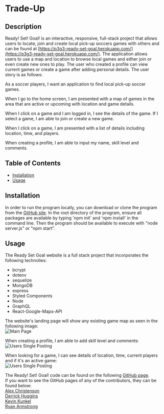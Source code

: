 # Trade-Up

## Description

Ready! Set! Goal! is an interactive, responsive, full-stack project that allows users to locate, join and create local pick-up soccers games with others and can be found at [https://p3g3-ready-set-goal.herokuapp.com/](https://p3g3-ready-set-goal.herokuapp.com/). The application allows users to use a map and location to browse local games and either join or even create new ones to play. The user who created a profile can view current games or create a game after adding personal details. The user story is as follows:

As a soccer players, I want an application to find local pick-up soccer games.

When I go to the home screen, I am presented with a map of games in the area that are active or upcoming with location and game details.

When I click on a game and I am logged in, I see the details of the game. If I select a game, I am able to join or create a new game.

When I click on a game, I am presented with a list of details including location, time, and players.

When creating a profile, I am able to input my name, skill level and comments.

## Table of Contents

- [Installation](#installation)
- [Usage](#usage)

## Installation

In order to run the program locally, you can download or clone the program from the [GitHub site](https://github.com/kunkelkevin/ready-set-goal). In the root directory of the program, ensure all packages are available by typing 'npm init' and 'npm install' in the command line. Then the program should be available to execute with "node server.js" or "npm start".  

## Usage

The Ready Set Goal website is a full stack project that incorporates the following technolies:
 * bcrypt
 * dotenv
 * sequelize
 * MongoDB
 * express
 * Styled Components
 * Node
 * GraphQL
 * React-Google-Maps-API

The website's landing page will show any existing game map as seen in the following image:<br />
![Main Page](/img/Screenshot-main-page.png "Ready! Set! Goal! Home Page")

When creating a profile, I am able to add skill level and comments:<br />
![Users Single Posting](/img/Screenshot-profile.png "Player Profile")

When looking for a game, I can see details of location, time, current players and if it's an active game:<br />
![Users Single Posting](/img/Screenshot-game.png "Game Profile")

The Ready! Set! Goal! code can be found on the following [GitHub page](https://github.com/kunkelkevin/ready-set-goal).<br />If you want to see the GitHub pages of any of the contributors, they can be found below: <br />
[Alex Christenson](https://github.com/christenson10)<br />
[Derrick Huggins](https://github.com/dhuggins221)<br />
[Kevin Kunkel](https://github.com/kunkelkevin)<br />
[Ryan Armstrong](https://github.com/Rarmstrong45)